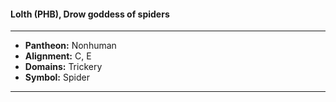 #### Lolth (PHB), Drow goddess of spiders
___

- **Pantheon:** Nonhuman
- **Alignment:** C, E
- **Domains:** Trickery
- **Symbol:** Spider
___
